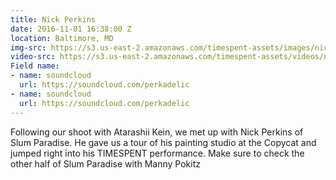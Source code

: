 ```yaml
---
title: Nick Perkins
date: 2016-11-01 16:38:00 Z
location: Baltimore, MD
img-src: https://s3.us-east-2.amazonaws.com/timespent-assets/images/nick-perkins.png
video-src: https://s3.us-east-2.amazonaws.com/timespent-assets/videos/nick-perkins.mp4
Field name:
- name: soundcloud
  url: https://soundcloud.com/perkadelic
- name: soundcloud
  url: https://soundcloud.com/perkadelic
---
```


Following our shoot with Atarashii Kein, we met up with Nick Perkins of Slum Paradise. He gave us a tour of his painting studio at the Copycat and jumped right into his TIMESPENT performance. Make sure to check the other half of Slum Paradise with Manny Pokitz